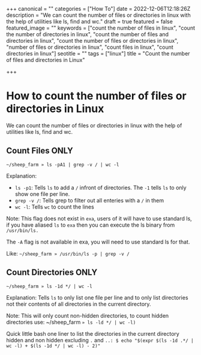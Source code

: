 +++
canonical = ""
categories = ["How To"]
date = 2022-12-06T12:18:26Z
description = "We can count the number of files or directories in linux with the help of utilities like ls, find and wc."
draft = true
featured = false
featured_image = ""
keywords = ["count the number of files in linux", "count the number of directories in linux", "count the number of files and directories in linux", "count the number of files or directories in linux", "number of files or directories in linux", "count files in linux", "count directories in linux"]
seotitle = ""
tags = ["linux"]
title = "Count the number of files and directories in Linux"

+++
# How to count the number of files or directories in Linux

We can count the number of files or directories in linux with the help of utilities like ls, find and wc.

## Count Files ONLY

`~/sheep_farm » ls -pA1 | grep -v / | wc -l`

Explanation:

* `ls -p1`: Tells `ls` to add a `/` infront of directories. The `-1` tells `ls` to only show one file per line.
* `grep -v /`: Tells grep to filter out all enteries with a `/` in them
* `wc -l`: Tells `wc` to count the lines

Note: This flag does not exist in `exa`, users of it will have to use standard ls, if you have aliased `ls` to `exa` then you can execute the ls binary from `/usr/bin/ls.`

The `-A` flag is not available in exa, you will need to use standard ls for that.

Like: `~/sheep_farm » /usr/bin/ls -p | grep -v /`

## Count Directories ONLY

`~/sheep_farm » ls -1d */ | wc -l`

Explanation: Tells `ls` to only list one file per line and to only list directories not their contents of all directories in the current directory.

Note: This will only count non-hidden directories, to count hidden directories use: \~/sheep_farm `» ls -ld */ | wc -l)`

Quick little bash one liner to list the directories in the current directory hidden and non hidden excluding `.` and `..: $ echo "$(expr $(ls -1d .*/ | wc -l) + $(ls -1d */ | wc -l) - 2)"`